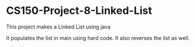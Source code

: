 # CS150-Project-8-Linked-List
This project makes a Linked List using java

It populates the list in main using hard code. It also reverses the list as well.
